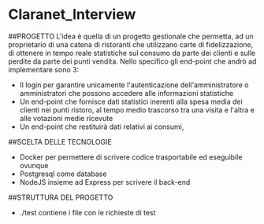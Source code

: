 # Claranet_Interview

##PROGETTO
L'idea è quella di un progetto gestionale che permetta, ad un proprietario di una catena di ristoranti che utilizzano carte di fidelizzazione,
di ottenere in tempo reale statistiche sul consumo da parte dei clienti e sulle perdite da parte dei punti vendita.
Nello specifico gli end-point che andrò ad implementare sono 3:
- Il login per garantire unicamente l'autenticazione dell'amministratore o amministratori che possono accedere alle informazioni statistiche
- Un end-point che fornisce dati statistici inerenti alla spesa media dei clienti nei punti ristoro, al tempo medio trascorso tra una visita e l'altra e alle votazioni medie ricevute
- Un end-point che restituirà dati relativi ai consumi, 

##SCELTA DELLE TECNOLOGIE
- Docker per permettere di scrivere codice trasportabile ed eseguibile ovunque
- Postgresql come database
- NodeJS insieme ad Express per scrivere il back-end


##STRUTTURA DEL PROGETTO
- ./test contiene i file con le richieste di test

